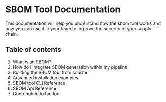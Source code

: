 # SBOM Tool Documentation

This documentation will help you understand how the sbom tool works and how you can use it in your team to improve the security of your supply chain. 

## Table of contents
1. What is an SBOM?
2. How do I integrate SBOM generation within my pipeline
3. Building the SBOM tool from source
4. Advanced installation examples
5. SBOM tool CLI Reference
6. SBOM Api Reference
7. Contributing to the tool